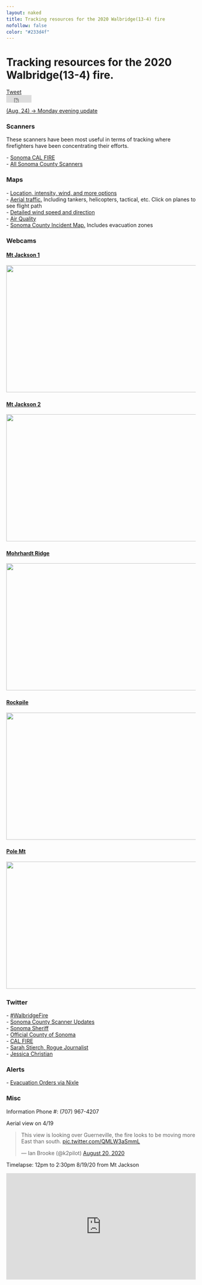 ```yaml
---
layout: naked
title: Tracking resources for the 2020 Walbridge(13-4) fire
nofollow: false
color: "#233d4f"
---
```

<div class='wind'>
  <div
  data-windywidget="forecast"
  data-spotid="646754"
  data-appid="1b7e2b252fd722a36177fd24e80ea163">
  </div>
  <script async="true" data-cfasync="false" type="text/javascript" src="https://windy.app/widget/windy_forecast_async.js"></script>
</div>
<h1>Tracking resources for the 2020 Walbridge(13-4) fire.</h1>
<section>
  <div class='social-share'>
    <div>
      <a href="https://twitter.com/share?ref_src=twsrc%5Etfw" class="twitter-share-button" data-text="Tracking resources for the 2020 Walbridge(13-4) fire." data-hashtags="WalbridgeFire" data-dnt="true" data-show-count="false">Tweet</a>
    </div>
    <div>
      <iframe src="https://www.facebook.com/plugins/share_button.php?href=https%3A%2F%2Fwww.levivoelz.com%2Fsonoma-county-fire-resources&layout=button&size=small&width=67&height=20&appId" width="67" height="20" style="border:none;overflow:hidden" scrolling="no" frameborder="0" allowTransparency="true" allow="encrypted-media"></iframe>
    </div>
  </div>
  <div style='padding-top: 10px'>
    <a href='http://www.sonomawest.com/sonoma_west_times_and_news/news/monday-evening-update-repopulation-of-lower-river-may-still-be-a-few-days-away/article_3f52655e-e678-11ea-9513-df0c7f4fef5b.html' target='_blank'>(Aug, 24) -> Monday evening update</a>
  </div>
</section>
<section>
  <h3>Scanners</h3>
  <p>
    These scanners have been most useful in terms of tracking where firefighters have been concentrating their efforts.
  </p>
  - <a href="https://m.broadcastify.com/listen/feed/31847" target="_blank">
    Sonoma CAL FIRE
  </a><br />
  - <a href='https://m.broadcastify.com/listen/ctid/231' target='_blank'>All Sonoma County Scanners</a>
</section>
<section>
  <h3>Maps</h3>
  - <a href='https://sartopo.com/map.html#ll=38.61204,-122.99314&z=12&b=t&a=modis_mp%2Cwxd_wspd-01' target='_blank'>Location, intensity, wind, and more options</a><br />
  - <a href="https://www.flightradar24.com/38.58,-123/12" target="_blank">Aerial traffic.</a> Including tankers, helicopters, tactical, etc. Click on planes to see flight path<br />
  - <a href="https://www.windy.com/?38.537,-122.916,12" target="_blank">Detailed wind speed and direction</a><br />
  - <a href="https://www.purpleair.com/map?opt=1/mAQI/a10/cC0#11.04/38.5358/-122.939" target='_blank'>Air Quality</a><br />
  - <a href="https://sonomacounty.maps.arcgis.com/apps/webappviewer/index.html?id=69a0e54e9e2b48c086d122027b21c961" target="_blank">Sonoma County Incident Map.</a> Includes evacuation zones<br />
</section>
<section>
  <h3>Webcams</h3>
  <div class='webcams'>
    <div>
      <a href='http://www.alertwildfire.org/northbay/?camera=Axis-Jackson' class='webcam' target='_blank'>
        <h4>Mt Jackson 1</h4>
        <img data-src='https://sonoma-fire-api.herokuapp.com/camera/Axis-Jackson' src='/images/img-placeholder.gif?b=t' onerror="this.onerror=null;this.src='/images/img-placeholder.gif';" class='webcam--img' width='600' height='337' /><br />
      </a>
    </div>
    <div>
      <a href='http://www.alertwildfire.org/northbay/?camera=Axis-Jackson2' class='webcam' target='_blank'>
        <h4>Mt Jackson 2</h4>
        <img data-src='https://sonoma-fire-api.herokuapp.com/camera/Axis-Jackson2' src='/images/img-placeholder.gif?b=t' onerror="this.onerror=null;this.src='/images/img-placeholder.gif';" class='webcam--img' width='600' height='337' /><br />
      </a>
    </div>
    <div>
      <a href='http://www.alertwildfire.org/northbay/?camera=Axis-MohrhardtRidge1' class='webcam' target='_blank'>
        <h4>Mohrhardt Ridge</h4>
        <img data-src='https://sonoma-fire-api.herokuapp.com/camera/Axis-MohrhardtRidge1' src='/images/img-placeholder.gif?b=t' onerror="this.onerror=null;this.src='/images/img-placeholder.gif';" class='webcam--img' width='600' height='337' />
      </a>
    </div>
    <div>
      <a href='http://www.alertwildfire.org/northbay/?camera=Axis-Rockpile' class='webcam' target='_blank'>
        <h4>Rockpile</h4>
        <img data-src='https://sonoma-fire-api.herokuapp.com/camera/Axis-Rockpile' src='/images/img-placeholder.gif?b=t' onerror="this.onerror=null;this.src='/images/img-placeholder.gif';" class='webcam--img' width='600' height='337' />
      </a>
    </div>
    <div>
      <a href='http://www.alertwildfire.org/northbay/?camera=Axis-PoleMt' class='webcam' target='_blank'>
        <h4>Pole Mt</h4>
        <img data-src='https://sonoma-fire-api.herokuapp.com/camera/Axis-PoleMt' src='/images/img-placeholder.gif?b=t' onerror="this.onerror=null;this.src='/images/img-placeholder.gif';" class='webcam--img' width='600' height='337' />
      </a>
    </div>
  </div>
</section>
<section>
  <h3>Twitter</h3>
  - <a href='https://twitter.com/search?q=%23walbridgefire&src=typed_query' target='_blank'>#WalbridgeFire</a><br />
  - <a href="https://twitter.com/SonomaScanner" target="_blank">Sonoma County Scanner Updates</a><br />
  - <a href="https://twitter.com/sonomasheriff" target="_blank">Sonoma Sheriff</a><br />
  - <a href="https://twitter.com/CountyofSonoma" target="_blank">Official County of Sonoma</a><br />
  - <a href="https://twitter.com/CAL_FIRE" target="_blank">CAL FIRE</a><br />
  - <a href='https://twitter.com/Sarah_Stierch' target='_blank'>Sarah Stierch, Rogue Journalist</a><br />
  - <a href='https://twitter.com/jachristian' target='_blank'>Jessica Christian</a>
</section>
<section>
  <h3>Alerts</h3>
  - <a href="https://nixle.us/sonoma-county-sheriffs-office/" target="_blank">Evacuation Orders via Nixle</a>
</section>
<section>
  <h3>Misc</h3>
  <p>Information Phone #: (707) 967-4207</p>
  <p>Aerial view on 4/19</p>
  <blockquote class="twitter-tweet">
    <p lang="en" dir="ltr">
      This view is looking over Guerneville, the fire looks to be moving more East than south. <a href="https://t.co/QMLW3aSmmL">pic.twitter.com/QMLW3aSmmL</a>
    </p>
    &mdash; Ian Brooke (@k2pilot) <a href="https://twitter.com/k2pilot/status/1296240744722620416?ref_src=twsrc%5Etfw">August 20, 2020</a>
  </blockquote>
  <p>Timelapse: 12pm to 2:30pm 8/19/20 from Mt Jackson</p>
  <style>.embedtool {position: relative;height: 0;padding-top: 56%;overflow: hidden;max-width: 100%;} .embedtool iframe, .embedtool object, .embedtool embed { position: absolute; top: 0; left: 0; width: 100%; height: 100%; } .embedtool .fluid-vids {position: initial !important}</style><div class="embedtool"><iframe src="https://www.youtube.com/embed/KIVbtWUH208" frameborder="0" allowfullscreen></iframe></div>
</section>

<script>
  var INTERVAL_SECONDS = 10;
  var images = Array.from(document.getElementsByClassName('webcam--img'));

  images.forEach(function(image) {
    var img = new Image();

    img.onload = function() {
      image.src = img.src; // lazy-ish load the image

      setInterval(function() {
        image.src = image.dataset.src + timeParam();
      }, INTERVAL_SECONDS * 1000);
    }

    img.src = image.dataset.src + timeParam();
  });

  // busts browser cache
  function timeParam() {
    return "?" + new Date().getTime();
  }
</script>
